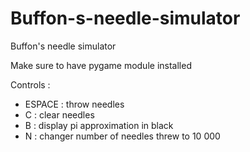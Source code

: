# Buffon-s-needle-simulator
Buffon's needle simulator

Make sure to have pygame module installed

Controls :
- ESPACE : throw needles
- C : clear needles 
- B : display pi approximation in black
- N : changer number of needles threw to 10 000
